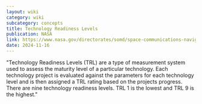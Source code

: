 ```yaml
---
layout: wiki
category: wiki
subcategory: concepts
title: Technology Readiness Levels
publication: NASA
link: https://www.nasa.gov/directorates/somd/space-communications-navigation-program/technology-readiness-levels/
date: 2024-11-16
---
```


"Technology Readiness Levels (TRL) are a type of measurement system used to assess the maturity level of a particular technology. Each technology project is evaluated against the parameters for each technology level and is then assigned a TRL rating based on the projects progress. There are nine technology readiness levels. TRL 1 is the lowest and TRL 9 is the highest."
